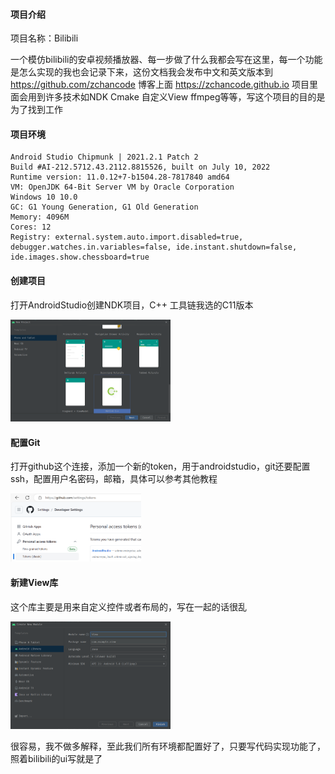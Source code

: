 #### 项目介绍

项目名称：Bilibili

一个模仿bilibili的安卓视频播放器、每一步做了什么我都会写在这里，每一个功能是怎么实现的我也会记录下来，这份文档我会发布中文和英文版本到
https://github.com/zchancode
博客上面
https://zchancode.github.io
项目里面会用到许多技术如NDK Cmake 自定义View ffmpeg等等，写这个项目的目的是为了找到工作

#### 项目环境
```
Android Studio Chipmunk | 2021.2.1 Patch 2
Build #AI-212.5712.43.2112.8815526, built on July 10, 2022
Runtime version: 11.0.12+7-b1504.28-7817840 amd64
VM: OpenJDK 64-Bit Server VM by Oracle Corporation
Windows 10 10.0
GC: G1 Young Generation, G1 Old Generation
Memory: 4096M
Cores: 12
Registry: external.system.auto.import.disabled=true, debugger.watches.in.variables=false, ide.instant.shutdown=false, ide.images.show.chessboard=true
```
#### 创建项目

打开AndroidStudio创建NDK项目，C++ 工具链我选的C11版本

<img src="README.assets/image-20230825154450049.png" alt="image-20230825154450049" style="zoom: 25%;" />

#### 配置Git

打开github这个连接，添加一个新的token，用于androidstudio，git还要配置ssh，配置用户名密码，邮箱，具体可以参考其他教程

<img src="README.assets/image-20230825155011420.png" alt="image-20230825155011420" style="zoom:25%;" />

#### 新建View库

这个库主要是用来自定义控件或者布局的，写在一起的话很乱

<img src="README.assets/image-20230825155400921.png" alt="image-20230825155400921" style="zoom:25%;" />

很容易，我不做多解释，至此我们所有环境都配置好了，只要写代码实现功能了，照着bilibili的ui写就是了
